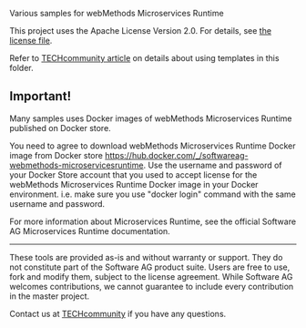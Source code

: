 Various samples for webMethods Microservices Runtime

This project uses the Apache License Version 2.0. For details, see [the license file](LICENSE).

Refer to [TECHcommunity article](http://techcommunity.softwareag.com/pwiki/-/wiki/Main/Running+webMethods+Microservices+Runtime+on+Kubernetes) on details about using templates in this folder.

Important!
--

Many samples uses Docker images of webMethods Microservices Runtime published on Docker store. 

You need to agree to download webMethods Microservices Runtime Docker image from Docker store https://hub.docker.com/_/softwareag-webmethods-microservicesruntime. Use the username and password of your Docker Store account that you used to accept license for the webMethods Microservices Runtime Docker image in your Docker environment. i.e. make sure you use "docker login" command with the same username and password.

For more information about Microservices Runtime, see the official Software AG Microservices Runtime documentation.

______________________
These tools are provided as-is and without warranty or support. They do not constitute part of the Software AG product suite. Users are free to use, fork and modify them, subject to the license agreement. While Software AG welcomes contributions, we cannot guarantee to include every contribution in the master project.	

Contact us at [TECHcommunity](mailto:technologycommunity@softwareag.com?subject=Github/SoftwareAG) if you have any questions.
